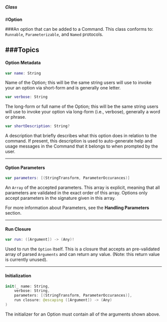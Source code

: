 ##### Class
#**Option**

###An option that can be added to a Command. This class conforms to: `Runnable`, `Parameterizable`, and `Named` protocols.

###**Topics**
---
#### Option Metadata                
``` swift
var name: String
```
Name of the Option; this will be the same string users will use to invoke your an option via short-form and is generally one letter.

``` swift
var verbose: String
```
The long-form or full name of the Option; this will be the same string users will use to invoke your option via long-form (i.e., verbose), generally a word or phrase.

``` swift
var shortDescription: String?
```
A description that briefly describes what this option does in relation to the command. If present, this description is used to auto-generate help and usage messages in the Command that it belongs to when prompted by the user.

---
#### Option Parameters                
``` swift
var parameters: [(StringTransform, ParameterOccurances)]
```
An `Array` of the accepted parameters. This array is explicit, meaning that all parameters are validated in the exact order of this array. Options only accept parameters in the signature given in this array.

For more information about Parameters, see the **Handling Parameters** section.

---
#### Run Closure                
``` swift
var run: ([Argument]) -> (Any)!
```
Used to run the `Option` itself. This is a closure that accepts an pre-validated array of parsed `Arguments` and can return any value. (Note: this return value is currently unused).

---
#### Initialization                
``` swift
init(_ name: String,
    verbose: String,
    parameters: [(StringTransform, ParameterOccurances)],
    run closure: @escaping ([Argument]) -> (Any)
)
```
The initializer for an Option must contain all of the arguments shown above.
